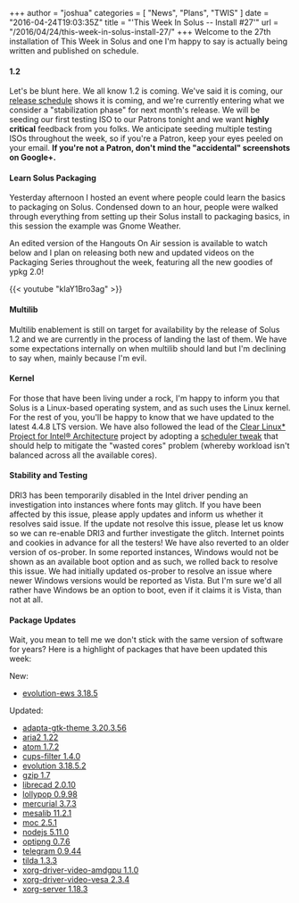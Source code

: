+++
author = "joshua"
categories = [
"News",
"Plans",
"TWIS"
]
date =  "2016-04-24T19:03:35Z"
title = "'This Week In Solus -- Install #27'"
url = "/2016/04/24/this-week-in-solus-install-27/"
+++ 
Welcome to the 27th installation of This Week in Solus and one I'm happy to say is actually being written and published on schedule. 

#### 1.2

Let's be blunt here. We all know 1.2 is coming. We've said it is coming, our [release schedule](https://solus-project.com/release-cycle/) shows it is coming, and we're currently entering what we consider a "stabilization phase" for next month's release.
We will be seeding our first testing ISO to our Patrons tonight and we want **highly critical** feedback from you folks. We anticipate seeding multiple testing ISOs throughout the week, so if you're a Patron, keep your eyes peeled on your email. 
**If you're not a Patron, don't mind the "accidental" screenshots on Google+.**

#### Learn Solus Packaging

Yesterday afternoon I hosted an event where people could learn the basics to packaging on Solus. Condensed down to an hour, people were walked through everything from setting up their Solus install to packaging basics, in this session the example was 
Gnome Weather.

An edited version of the Hangouts On Air session is available to watch below and I plan on releasing both new and updated videos on the Packaging Series throughout the week, featuring all the new goodies of ypkg 2.0!

{{< youtube "kIaY1Bro3ag" >}}

#### Multilib

Multilib enablement is still on target for availability by the release of Solus 1.2 and we are currently in the process of landing the last of them. We have some expectations internally on when multilib should land but I'm declining to say when, mainly because 
I'm evil.

#### Kernel

For those that have been living under a rock, I'm happy to inform you that Solus is a Linux-based operating system, and as such uses the Linux kernel. For the rest of you, you'll be happy to know that we have updated to the latest 4.4.8 LTS version. We 
have also followed the lead of the [Clear Linux* Project for Intel® Architecture](https://clearlinux.org/) project by adopting a 
[scheduler tweak](https://git.solus-project.com/packages/kernel/commit/?id=ba0d14e1a6ed926d845bf403cd2149675664813f) that should help to mitigate the "wasted cores" problem (whereby workload isn't balanced across all the available cores).

#### Stability and Testing

DRI3 has been temporarily disabled in the Intel driver pending an investigation into instances where fonts may glitch. If you have been affected by this issue, please apply updates and inform us whether it resolves said issue. If the update not resolve this 
issue, please let us know so we can re-enable DRI3 and further investigate the glitch. Internet points and cookies in advance for all the testers!
We have also reverted to an older version of os-prober. In some reported instances, Windows would not be shown as an available boot option and as such, we rolled back to resolve this issue. We had initially updated os-prober to resolve an issue where 
newer Windows versions would be reported as Vista. But I'm sure we'd all rather have Windows be an option to boot, even if it claims it is Vista, than not at all.

#### Package Updates
Wait, you mean to tell me we don't stick with the same version of software for years? Here is a highlight of packages that have been updated this week:

New:

- [evolution-ews 3.18.5](https://git.solus-project.com/packages/evolution-ews/commit/?id=54d5d69d712a0bb4f399404dbf5661bb7d8c7c43)

Updated:

- [adapta-gtk-theme 3.20.3.56](https://git.solus-project.com/packages/adapta-gtk-theme/commit/?id=05a258f27de100390f7a6347316eb1ea15c87fde)
- [aria2 1.22](https://git.solus-project.com/packages/aria2/commit/?id=ca3f6de0766c2fb49e160e0341052c42d37ce692)
- [atom 1.7.2](https://git.solus-project.com/packages/atom/commit/?id=4293f96719b00544352e41668977b91dc97c15c0)
- [cups-filter 1.4.0](https://git.solus-project.com/packages/cups-filters/commit/?id=2d6569b79651bac84c69606fb6d07410c15286e9)
- [evolution 3.18.5.2](https://git.solus-project.com/packages/evolution/commit/?id=c1643028ce689d95971c071257f62404abfe01e5)
- [gzip 1.7](https://git.solus-project.com/packages/gzip/commit/?id=cb6aa3e95f2ec9d811db88b8106ca8c88cf08a51)
- [librecad 2.0.10](https://git.solus-project.com/packages/librecad/commit/?id=a231146390b4be8ab28784f8764c6e749299d712)
- [lollypop 0.9.98](https://git.solus-project.com/packages/lollypop/commit/?id=651a6c961f53c29dc5d64214e335d092efedef4e)
- [mercurial 3.7.3](https://git.solus-project.com/packages/mercurial/commit/?id=c6302b847ef3a2e6b66d62c5b2d01ed2011d3006)
- [mesalib 11.2.1](https://git.solus-project.com/packages/mesalib/commit/?id=f3a6c6a43673b32b4bd7aae3737d910b606b96e9)
- [moc 2.5.1](https://git.solus-project.com/packages/moc/commit/?id=527e3b093293226caf972822ea3157811a56ffd6)
- [nodejs 5.11.0](https://git.solus-project.com/packages/nodejs/commit/?id=0ffd6b13e8ed08228dfa2390b3c70799057b7e1b)
- [optipng 0.7.6](https://git.solus-project.com/packages/optipng/commit/?id=0bb9830a4aa13e16e7520a2331eb2580a386d0b8)
- [telegram 0.9.44](https://git.solus-project.com/packages/telegram/commit/?id=9062b48adde6faf6bbfeb6b25e932b466f5ab0e3)
- [tilda 1.3.3](https://git.solus-project.com/packages/tilda/commit/?id=55ecf3ed887033f5536bc6e3ba7bccb8dfa2facf)
- [xorg-driver-video-amdgpu 1.1.0](https://git.solus-project.com/packages/xorg-driver-video-amdgpu/commit/?id=0edb1d3c9b348b3bfeec479f8f5d1e3adb39f883)
- [xorg-driver-video-vesa 2.3.4](https://git.solus-project.com/packages/xorg-driver-video-vesa/commit/?id=dc79984129c9f66b566c1a68afc4ef9631bf077f)
- [xorg-server 1.18.3](https://git.solus-project.com/packages/xorg-server/commit/?id=ec4b810115508571fdee7ceadeef8ee445bd9a0b)